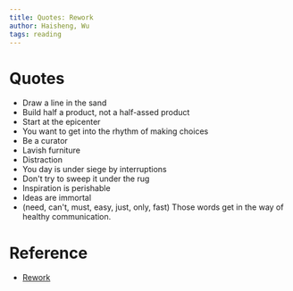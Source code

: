 ```yaml
---
title: Quotes: Rework
author: Haisheng, Wu
tags: reading
---
```


# Quotes
  - Draw a line in the sand
  - Build half a product, not a half-assed product
  - Start at the epicenter
  - You want to get into the rhythm of making choices
  - Be a curator
  - Lavish furniture
  - Distraction
  - You day is under siege by interruptions
  - Don't try to sweep it under the rug
  - Inspiration is perishable
  - Ideas are immortal
  - (need, can't, must, easy, just, only, fast) Those words get in the way of healthy communication.

# Reference
  - [Rework](http://37signals.com/rework/)
